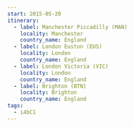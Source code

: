 ```yaml
---
start: 2015-05-20
itinerary:
  - label: Manchester Piccadilly (MAN)
    locality: Manchester
    country_name: England
  - label: London Euston (EUS)
    locality: London
    country_name: England
  - label: London Victoria (VIC)
    locality: London
    country_name: England
  - label: Brighton (BTN)
    locality: Brighton
    country_name: England
tags:
  - i4bC1
---
```

